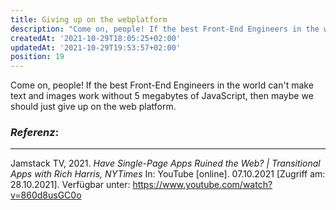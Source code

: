 ```yaml
---
title: Giving up on the webplatform
description: "Come on, people! If the best Front-End Engineers in the world can't make text and images work..."
createdAt: '2021-10-29T18:05:25+02:00'
updatedAt: '2021-10-29T19:53:57+02:00'
position: 19
---
```


Come on, people! If the best Front-End Engineers in the world can't make text and images work without 5 megabytes of JavaScript, then maybe we should just give up on the web platform.

### *Referenz*:

---

Jamstack TV, 2021. _Have Single-Page Apps Ruined the Web? | Transitional Apps with Rich Harris, NYTimes_ In: YouTube [online]. 07.10.2021 [Zugriff am: 28.10.2021]. Verfügbar unter: https://www.youtube.com/watch?v=860d8usGC0o 
